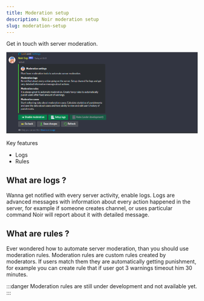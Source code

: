 ```yaml
---
title: Moderation setup
description: Noir moderation setup
slug: moderation-setup
---
```


Get in touch with server moderation.

![moderation ui](img/../../../static/img/moderation-ui.png)

Key features

- Logs
- Rules

## What are logs ?

Wanna get notified with every server activity, enable logs. Logs are advanced messages with information about every action happened in the server, for example if someone creates channel, or uses particular command Noir will report about it with detailed message.

## What are rules ?

Ever wondered how to automate server moderation, than you should use moderation rules. Moderation rules are custom rules created by moderators. If users match them they are automatically getting punishment, for example you can create rule that if user got 3 warnings timeout him 30 minutes.

:::danger
Moderation rules are still under development and not available yet.
:::
